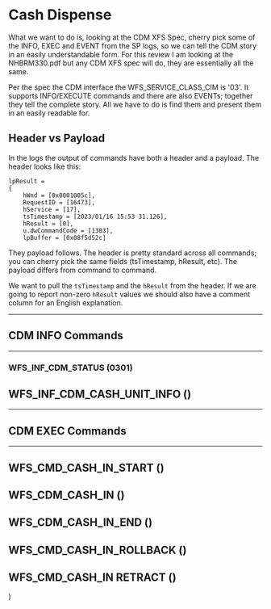 # Cash Dispense

What we want to do is, looking at the CDM XFS Spec, cherry pick some of the INFO, EXEC and EVENT from the SP logs, so we can tell the CDM story in an easily understandable form. For this review I am looking at the NHBRM330.pdf but any CDM XFS spec will do, they are essentially all the same. 

Per the spec the CDM interface the WFS_SERVICE_CLASS_CIM is '03'. It supports INFO/EXECUTE commands and there are also EVENTs; together they tell the complete story. All we have to do is find them and present them in an easily readable for. 

## Header vs Payload

In the logs the output of commands have both a header and a payload. The header looks like this: 

```
lpResult =
{
	hWnd = [0x0001005c],
	RequestID = [16473],
	hService = [17],
	tsTimestamp = [2023/01/16 15:53 31.126],
	hResult = [0],
	u.dwCommandCode = [1303],
	lpBuffer = [0x08f5d52c]
```
They payload follows. The header is pretty standard across all commands; you can cherry pick the same fields (tsTimestamp, hResult, etc). The payload differs from command to command. 

We want to pull the `tsTimestamp` and the `hResult` from the header. If we are going to report non-zero `hResult` values we should also have a comment column for an English explanation.

---
## CDM INFO Commands
---

### WFS_INF_CDM_STATUS (0301)


## WFS_INF_CDM_CASH_UNIT_INFO ()

---
## CDM EXEC Commands
---

## WFS_CMD_CASH_IN_START ()

## WFS_CDM_CASH_IN ()

## WFS_CDM_CASH_IN_END ()

## WFS_CMD_CASH_IN_ROLLBACK ()

## WFS_CMD_CASH_IN RETRACT ()


)
